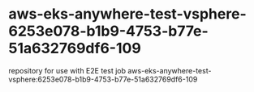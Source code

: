 # aws-eks-anywhere-test-vsphere-6253e078-b1b9-4753-b77e-51a632769df6-109
repository for use with E2E test job aws-eks-anywhere-test-vsphere:6253e078-b1b9-4753-b77e-51a632769df6-109
